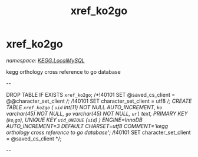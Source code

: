 ﻿---
title: xref_ko2go
---

# xref_ko2go
_namespace: [KEGG.LocalMySQL](N-KEGG.LocalMySQL.html)_

kegg orthology cross reference to go database
 
 --
 
 DROP TABLE IF EXISTS `xref_ko2go`;
 /*!40101 SET @saved_cs_client = @@character_set_client */;
 /*!40101 SET character_set_client = utf8 */;
 CREATE TABLE `xref_ko2go` (
 `uid` int(11) NOT NULL AUTO_INCREMENT,
 `ko` varchar(45) NOT NULL,
 `go` varchar(45) NOT NULL,
 `url` text,
 PRIMARY KEY (`ko`,`go`),
 UNIQUE KEY `uid_UNIQUE` (`uid`)
 ) ENGINE=InnoDB AUTO_INCREMENT=3 DEFAULT CHARSET=utf8 COMMENT='kegg orthology cross reference to go database';
 /*!40101 SET character_set_client = @saved_cs_client */;
 
 --




